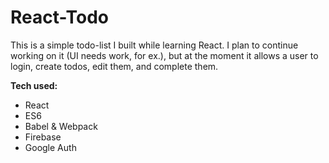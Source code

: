 # React-Todo

This is a simple todo-list I built while learning React. I plan to continue working on it (UI needs work, for ex.), but at the moment it allows a user to login, create todos, edit them, and complete them. 

**Tech used:**
- React
- ES6
- Babel & Webpack
- Firebase
- Google Auth 
